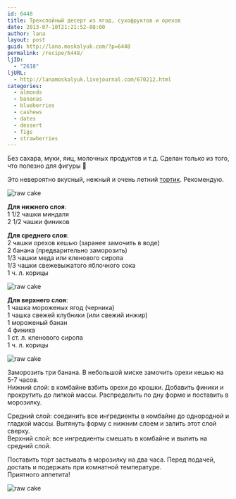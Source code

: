 ```yaml
---
id: 6448
title: Трехслойный десерт из ягод, сухофруктов и орехов
date: 2013-07-10T21:21:52-08:00
author: lana
layout: post
guid: http://lana.moskalyuk.com/?p=6448
permalink: /recipe/6448/
ljID:
  - "2618"
ljURL:
  - http://lanamoskalyuk.livejournal.com/670212.html
categories:
  - almonds
  - bananas
  - blueberries
  - cashews
  - dates
  - dessert
  - figs
  - strawberries
---
```

Без сахара, муки, яиц, молочных продуктов и т.д. Сделан только из того, что полезно для фигуры 🙂

Это невероятно вкусный, нежный и очень летний [тортик](http://deliciouslyella.com/raw-blueberry-cheesecake-vegan-gluten-free/). Рекомендую.

![raw cake](http://farm3.staticflickr.com/2860/9257737227_6fa38e0ce9_c.jpg) 

**Для нижнего слоя**:  
1 1/2 чашки миндаля  
2 1/2 чашки фиников

**Для среднего слоя**:  
2 чашки орехов кешью (заранее замочить в воде)  
2 банана (предварительно заморозить)  
1/3 чашки меда или кленового сиропа  
1/3 чашки свежевыжатого яблочного сока  
1 ч. л. корицы

![raw cake](http://farm6.staticflickr.com/5338/9257732159_59ae51f17d_c.jpg) 

**Для верхнего слоя**:  
1 чашка мороженых ягод (черника)  
1 чашка свежей клубники (или свежий инжир)  
1 мороженый банан  
4 финика  
1 ст. л. кленового сиропа  
1 ч. л. корицы

![raw cake](http://farm4.staticflickr.com/3791/9260513484_27e9730dcf_c.jpg) 

Заморозить три банана. В небольшой миске замочить орехи кешью на 5-7 часов.  
Нижний слой: в комбайне взбить орехи до крошки. Добавить финики и прокрутить до липкой массы. Распределить по дну форме и поставить в морозилку.

Средний слой: соединить все ингредиенты в комбайне до однородной и гладкой массы. Вытянуть форму с нижним слоем и залить этот слой сверху.  
Верхний слой: все ингредиенты смешать в комбайне и вылить на средний слой. 

Поставить торт застывать в морозилку на два часа. Перед подачей, достать и подержать при комнатной температуре.  
Приятного аппетита!

![raw cake](http://farm4.staticflickr.com/3669/9257745929_67a2aa174a_c.jpg)
